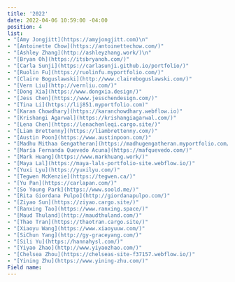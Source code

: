 ```yaml
---
title: '2022'
date: 2022-04-06 10:59:00 -04:00
position: 4
list:
- "[Amy Jongjitt](https://amyjongjitt.com)\n"
- "[Antoinette Chow](https://antoinettechow.com/)"
- "[Ashley Zhang](http://ashleyzhang.work/)\n"
- "[Bryan Oh](https://itsbryanoh.com/)"
- "[Carla Sunji](https://carlasunji.github.io/portfolio/)"
- "[Ruolin Fu](https://ruolinfu.myportfolio.com/)"
- "[Claire Boguslawski](http://www.claireboguslawski.com/)"
- "[Vern Liu](http://vernliu.com/)"
- "[Dong Xia](https://www.dongxia.design/)"
- "[Jess Chen](https://www.jesschendesign.com/)"
- "[Tina Li](https://lij851.myportfolio.com)"
- "[Karan Chowdhary](https://karanchowdhary.webflow.io)"
- "[Krishangi Agarwal](https://krishangiagarwal.com/)"
- "[Lena Chen](https://lenachenleqi.cargo.site/)"
- "[Liam Brettenny](https://liambrettenny.com/)"
- "[Austin Poon](https://www.austinpoon.com/)"
- "[Madhu Mithaa Gengatheran](https://madhugengatheran.myportfolio.com/)"
- "[María Fernanda Quevedo Acuna](https://mafquevedo.com/)"
- "[Mark Huang](https://www.markhuang.work/)"
- "[Maya Lal](https://maya-lals-portfolio-site.webflow.io/)"
- "[Yuxi Lyu](https://yuxilyu.com/)"
- "[Tegwen McKenzie](https://tegwen.ca/)"
- "[Yu Pan](https://carlapan.com/)"
- "[So Young Park](https://www.soold.me/)"
- "[Rita Giordana Pulpo](http://giordanapulpo.com/)"
- "[Ziyao Sun](https://ziyao.cargo.site/)"
- "[Ranxing Tao](https://www.ranxing.space/)"
- "[Maud Thuland](http://maudthuland.com/)"
- "[Thao Tran](https://thaotran.cargo.site/)"
- "[Xiaoyu Wang](https://www.xiaoyuuw.com/)"
- "[SiChun Yang](http://gy-graceyang.com/)"
- "[Sili Yu](https://hannahysl.com/)"
- "[Yiyao Zhao](http://www.yiyaozhao.com/)"
- "[Chelsea Zhou](https://chelseas-site-f37157.webflow.io/)"
- "[Yining Zhu](https://www.yining-zhu.com/)"
Field name: 
---
```


